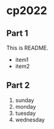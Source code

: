# cp2022

## Part 1
This is README.
- item1
- item2


## Part 2
1. sunday
1. monday
1. tuesday
1. wednesday
